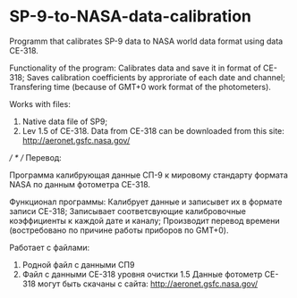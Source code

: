 # SP-9-to-NASA-data-calibration
Programm that calibrates SP-9 data to NASA world data format using data CE-318.

Functionality of the program:
Calibrates data and save it in format of CE-318;
Saves calibration coefficients by approriate of each date and channel;
Transfering time (because of GMT+0 work format of the photometers).

Works with files: 
1) Native data file of SP9;
2) Lev 1.5 of CE-318.
Data from CE-318 can be downloaded from this site: http://aeronet.gsfc.nasa.gov/

*/
*
/*  Перевод:

Программа калибрующая данные СП-9 к мировому стандарту формата NASA по данным фотометра CE-318.

Функционал программы:
Калибрует данные и записывет их в формате записи CE-318;
Записывает соответсвующие калибровочные коэффициенты к каждой дате и каналу;
Производит перевод времени (востребовано по причине работы приборов по GMT+0).

Работает с файлами:
1) Родной файл с данными СП9
2) Файл с данными CE-318 уровня очистки 1.5
Данные фотометр CE-318 могут быть скачаны с сайта: http://aeronet.gsfc.nasa.gov/
